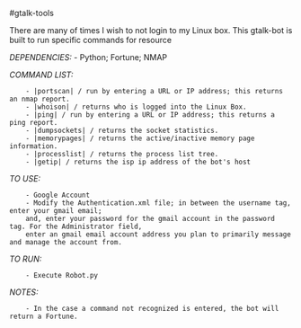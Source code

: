 #gtalk-tools

There are many of times I wish to not login to my Linux box. This gtalk-bot is built to run specific commands for resource

*DEPENDENCIES:*
         - Python; Fortune; NMAP

*COMMAND LIST:*

        - |portscan| / run by entering a URL or IP address; this returns an nmap report.
        - |whoison| / returns who is logged into the Linux Box.
        - |ping| / run by entering a URL or IP address; this returns a ping report. 
        - |dumpsockets| / returns the socket statistics.
        - |memorypages| / returns the active/inactive memory page information.
        - |processlist| / returns the process list tree.
        - |getip| / returns the isp ip address of the bot's host
*TO USE:*

        - Google Account
        - Modify the Authentication.xml file; in between the username tag, enter your gmail email;
        and, enter your password for the gmail account in the password tag. For the Administrator field,
        enter an gmail email account address you plan to primarily message and manage the account from. 

*TO RUN:* 

        - Execute Robot.py

*NOTES:* 

        - In the case a command not recognized is entered, the bot will return a Fortune.  
